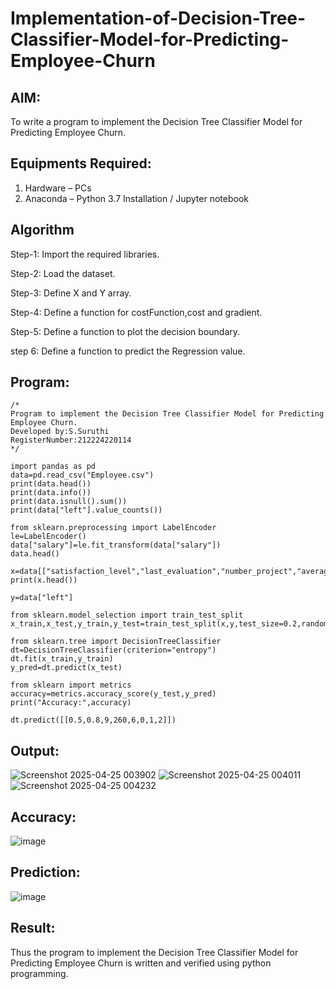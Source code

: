 # Implementation-of-Decision-Tree-Classifier-Model-for-Predicting-Employee-Churn

## AIM:
To write a program to implement the Decision Tree Classifier Model for Predicting Employee Churn.

## Equipments Required:
1. Hardware – PCs
2. Anaconda – Python 3.7 Installation / Jupyter notebook

## Algorithm
Step-1:
Import the required libraries.

Step-2:
Load the dataset.

Step-3:
Define X and Y array.

Step-4:
Define a function for costFunction,cost and gradient.

Step-5:
Define a function to plot the decision boundary.

step 6:
Define a function to predict the Regression value.
## Program:
```
/*
Program to implement the Decision Tree Classifier Model for Predicting Employee Churn.
Developed by:S.Suruthi
RegisterNumber:212224220114  
*/
```
```
import pandas as pd
data=pd.read_csv("Employee.csv")
print(data.head())
print(data.info())
print(data.isnull().sum())
print(data["left"].value_counts())

from sklearn.preprocessing import LabelEncoder
le=LabelEncoder()
data["salary"]=le.fit_transform(data["salary"])
data.head()

x=data[["satisfaction_level","last_evaluation","number_project","average_montly_hours","time_spend_company","Work_accident","promotion_last_5years","salary"]]
print(x.head())

y=data["left"]

from sklearn.model_selection import train_test_split
x_train,x_test,y_train,y_test=train_test_split(x,y,test_size=0.2,random_state=100)

from sklearn.tree import DecisionTreeClassifier
dt=DecisionTreeClassifier(criterion="entropy")
dt.fit(x_train,y_train)
y_pred=dt.predict(x_test)

from sklearn import metrics
accuracy=metrics.accuracy_score(y_test,y_pred)
print("Accuracy:",accuracy)

dt.predict([[0.5,0.8,9,260,6,0,1,2]])
```

## Output:
![Screenshot 2025-04-25 003902](https://github.com/user-attachments/assets/979a982b-d149-4272-b140-34ea3a0f5ad8)
![Screenshot 2025-04-25 004011](https://github.com/user-attachments/assets/6aaac30f-0d4f-467f-ab91-a2fd5dc36c3c)
![Screenshot 2025-04-25 004232](https://github.com/user-attachments/assets/f47eb0e1-f757-4329-be73-1900f98443df)

## Accuracy:

![image](https://github.com/user-attachments/assets/09b9f444-3b6b-4224-881e-55235c9a2c9e)

## Prediction:

![image](https://github.com/user-attachments/assets/549ba1d3-86ab-484f-8f5e-55584928c277)

## Result:
Thus the program to implement the  Decision Tree Classifier Model for Predicting Employee Churn is written and verified using python programming.
